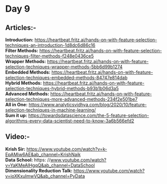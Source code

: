 # Day 9
## Articles:-
**Introduction:** https://heartbeat.fritz.ai/hands-on-with-feature-selection-techniques-an-introduction-1d8dc6d86c16 \
**Filter Methods:** https://heartbeat.fritz.ai/hands-on-with-feature-selection-techniques-filter-methods-f248e0436ce5 \
**Wrapper Methods:** https://heartbeat.fritz.ai/hands-on-with-feature-selection-techniques-wrapper-methods-5bb6d99b1274 \
**Embedded Methods:** https://heartbeat.fritz.ai/hands-on-with-feature-selection-techniques-embedded-methods-84747e814dab \
**Hybrid Methods:** https://heartbeat.fritz.ai/hands-on-with-feature-selection-techniques-hybrid-methods-b93b1b06d3a5 \
**Advanced Methods:** https://heartbeat.fritz.ai/hands-on-with-feature-selection-techniques-more-advanced-methods-234f2e501be7 \
**All in One:** https://www.analyticsvidhya.com/blog/2020/10/feature-selection-techniques-in-machine-learning/ \
**Sum it up:** https://towardsdatascience.com/the-5-feature-selection-algorithms-every-data-scientist-need-to-know-3a6b566efd2

## Video:-
**Krish Sir:** https://www.youtube.com/watch?v=k-EpAMjw6AE&ab_channel=KrishNaik \
**Data School:** https: //www.youtube.com/watch?v=YaKMeAlHgqQ&ab_channel=DataSchool \
**Dimensionality Reduction Talk:** https://www.youtube.com/watch?v=ioXKxulmwVQ&ab_channel=PyData 

